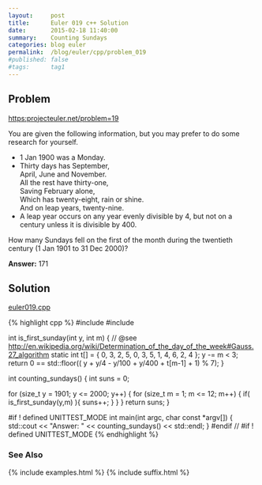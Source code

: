 ```yaml
---
layout:     post
title:      Euler 019 c++ Solution
date:       2015-02-18 11:40:00
summary:    Counting Sundays
categories: blog euler
permalink:  /blog/euler/cpp/problem_019
#published: false
#tags:      tag1
---
```


## Problem

[https:projecteuler.net/problem=19](https:projecteuler.net/problem=19)

You are given the following information, but you may prefer to do some research for yourself.

- 1 Jan 1900 was a Monday.
- Thirty days has September,<br/>
  April, June and November.<br/>
  All the rest have thirty-one,<br/>
  Saving February alone,<br/>
  Which has twenty-eight, rain or shine.<br/>
  And on leap years, twenty-nine.
- A leap year occurs on any year evenly divisible by 4, but not on a century unless it is divisible by 400.

How many Sundays fell on the first of the month during the twentieth century (1 Jan 1901 to 31 Dec 2000)?

**Answer:** 171

## Solution

[euler019.cpp](https://github.com/tvarley/euler/blob/master/cpp/src/euler019.cpp)

{% highlight cpp %}
#include <iostream>
#include <cmath>

int is_first_sunday(int y, int m)
{
    // @see http://en.wikipedia.org/wiki/Determination_of_the_day_of_the_week#Gauss.27_algorithm
    static int t[] = { 0, 3, 2, 5, 0, 3, 5, 1, 4, 6, 2, 4 };
    y -= m < 3;
    return 0 == std::floor(( y + y/4 - y/100 + y/400 + t[m-1] + 1) % 7);
}

int counting_sundays()
{
  int suns = 0;

  for (size_t y = 1901; y <= 2000; y++) {
    for (size_t m = 1; m <= 12; m++) {
      if( is_first_sunday(y,m) ){
        suns++;
      }
    }
  }
  return suns;
}

#if ! defined UNITTEST_MODE
int main(int argc, char const *argv[])
{
  std::cout << "Answer: " << counting_sundays() << std::endl;
}
#endif // #if ! defined UNITTEST_MODE
{% endhighlight %}

### See Also
{% include examples.html %}
{% include suffix.html %}
